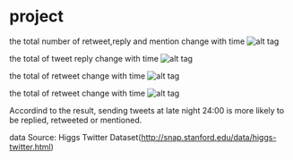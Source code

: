 # project
the total number of retweet,reply and mention change with time
![alt tag](https://cloud.githubusercontent.com/assets/8493530/8757902/32e375dc-2c93-11e5-8227-de08bfc71056.png)


the total of tweet reply change with time
![alt tag](https://cloud.githubusercontent.com/assets/8493530/8757911/3cc270d0-2c93-11e5-81b9-25d5bf190a60.png)


the total of retweet change with time
![alt tag](https://cloud.githubusercontent.com/assets/8493530/8757916/448dc512-2c93-11e5-8508-ee4250305266.jpg)


the total of retweet change with time
![alt tag](https://cloud.githubusercontent.com/assets/8493530/8763554/6b553b16-2d57-11e5-9aee-c995ce81d8b8.png)

Accordind to the result, sending tweets at late night 24:00 is more likely to be replied, retweeted or mentioned.   

data Source: Higgs Twitter Dataset(http://snap.stanford.edu/data/higgs-twitter.html)
